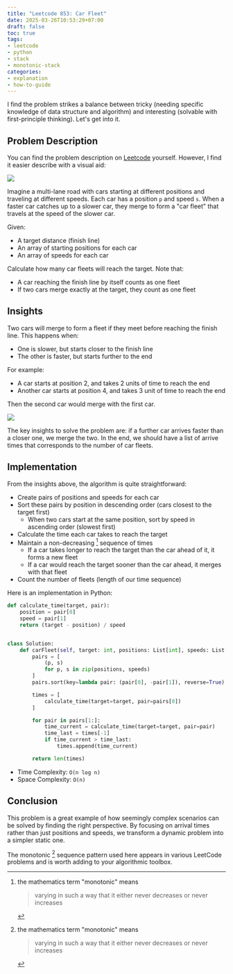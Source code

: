 ```yaml
---
title: "Leetcode 853: Car Fleet"
date: 2025-03-26T10:53:29+07:00
draft: false
toc: true
tags:
- leetcode
- python
- stack
- monotonic-stack
categories:
- explanation
- how-to-guide
---
```


I find the problem strikes a balance between tricky (needing specific knowledge
of data structure and algorithm) and interesting (solvable with first-principle
thinking). Let's get into it.

## Problem Description

You can find the problem description on
[Leetcode](https://leetcode.com/problems/car-fleet/description/) yourself.
However, I find it easier describe with a visual aid:

![](../images/leetcode-853-car-fleet.png)

Imagine a multi-lane road with cars starting at different positions and
traveling at different speeds. Each car has a position `p` and speed `s`. When a
faster car catches up to a slower car, they merge to form a "car fleet" that
travels at the speed of the slower car.

Given:

- A target distance (finish line)
- An array of starting positions for each car
- An array of speeds for each car

Calculate how many car fleets will reach the target. Note that:

- A car reaching the finish line by itself counts as one fleet
- If two cars merge exactly at the target, they count as one fleet

## Insights

Two cars will merge to form a fleet if they meet before reaching the finish
line. This happens when:

- One is slower, but starts closer to the finish line
- The other is faster, but starts further to the end

For example:

- A car starts at position 2, and takes 2 units of time to reach the end
- Another car starts at position 4, and takes 3 unit of time to reach the end

Then the second car would merge with the first car.

![](../images/leetcode-853-car-fleet-intuition.png)

The key insights to solve the problem are: if a further car arrives faster than
a closer one, we merge the two. In the end, we should have a list of arrive
times that corresponds to the number of car fleets.

## Implementation

From the insights above, the algorithm is quite straightforward:

- Create pairs of positions and speeds for each car
- Sort these pairs by position in descending order (cars closest to the target
  first)
   - When two cars start at the same position, sort by speed in ascending order
     (slowest first)
- Calculate the time each car takes to reach the target
- Maintain a non-decreasing [^monotonic] sequence of times
   - If a car takes longer to reach the target than the car ahead of it, it
     forms a new fleet
   - If a car would reach the target sooner than the car ahead, it merges with
     that fleet
- Count the number of fleets (length of our time sequence)

Here is an implementation in Python:

```python
def calculate_time(target, pair):
    position = pair[0]
    speed = pair[1]
    return (target - position) / speed


class Solution:
    def carFleet(self, target: int, positions: List[int], speeds: List[int]) -> int:
        pairs = [
            (p, s)
            for p, s in zip(positions, speeds)
        ]
        pairs.sort(key=lambda pair: (pair[0], -pair[1]), reverse=True)

        times = [
            calculate_time(target=target, pair=pairs[0])
        ]

        for pair in pairs[1:]:
            time_current = calculate_time(target=target, pair=pair)
            time_last = times[-1]
            if time_current > time_last:
                times.append(time_current)

        return len(times)
```

- Time Complexity: `O(n log n)`
- Space Complexity: `O(n)`

## Conclusion

This problem is a great example of how seemingly complex scenarios can be solved
by finding the right perspective. By focusing on arrival times rather than just
positions and speeds, we transform a dynamic problem into a simpler static one.

The monotonic [^monotonic] sequence pattern used here appears in various LeetCode problems
and is worth adding to your algorithmic toolbox.

[^monotonic]: the mathematics term "monotonic" means

    > varying in such a way that it either never decreases or never increases


